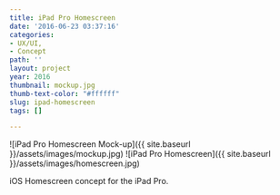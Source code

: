 ```yaml
---
title: iPad Pro Homescreen
date: '2016-06-23 03:37:16'
categories:
- UX/UI,
- Concept
path: ''
layout: project
year: 2016
thumbnail: mockup.jpg
thumb-text-color: "#ffffff"
slug: ipad-homescreen
tags: []

---
```

![iPad Pro Homescreen Mock-up]({{ site.baseurl }}/assets/images/mockup.jpg)
![iPad Pro Homescreen]({{ site.baseurl }}/assets/images/homescreen.jpg)

<div class="text-block">
  <p>iOS Homescreen concept for the iPad Pro.</p>
</div>
